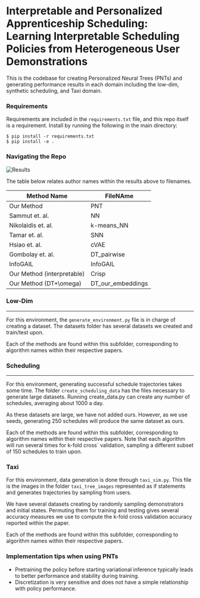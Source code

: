 # Interpretable and Personalized Apprenticeship Scheduling: Learning Interpretable Scheduling Policies from Heterogeneous User Demonstrations

This is the codebase for creating Personalized Neural Trees (PNTs) and generating
performance results in each domain including the low-dim, synthetic scheduling,
and Taxi domain.

### Requirements

Requirements are included in the `requirements.txt` file, and this repo itself is a requirement. Install by running the following in the main directory:
```
$ pip install -r requirements.txt
$ pip install -e .
```
### Navigating the Repo
![Results](https://github.com/Personalized-Neural-Trees/Interpretable-and-Personalized-Apprenticeship-Scheduling-Learning-Interpretable-Scheduling-Policies/blob/master/results_img.png)


The table below relates author names within the results above to filenames.

| Method Name                | FileNAme          |
| -------------------------- | ----------------- |
| Our Method                 | PNT               |
| Sammut et. al.             | NN                |
| Nikolaidis et. al.         | k-means_NN        |
| Tamar et. al.              | SNN               |
| Hsiao et. al.              | cVAE              |
| Gombolay et. al.           | DT_pairwise       |
| InfoGAIL                   | InfoGAIL          |
| Our Method (interpretable) | Crisp             |
| Our Method (DT+\omega)     | DT_our_embeddings |

### Low-Dim

---------------------------

For this environment, the ```generate_environment.py``` file is in charge of creating a dataset. The datasets folder has several datasets we created and train/test upon.

Each of the methods are found within this subfolder, corresponding to algorithm names within their respective papers.

### Scheduling

---------------------

For this environment, generating successful schedule trajectories takes some time. The folder ```create_scheduling_data``` has the files necessary to generate large datasets. Running create_data.py can create any number of schedules, averaging about 1000 a day.

As these datasets are large, we have not added ours. However, as we use seeds, generating 250 schedules will produce the same dataset as ours. 

Each of the methods are found within this subfolder, corresponding to algorithm names within their respective papers. Note that each algorithm will run several times for k-fold cross` validation, sampling a different subset of 150 schedules to train upon.

### Taxi

For this environment, data generation is done through ```taxi_sim.py```. This file is the images in the folder ```taxi_tree_images``` represented as if statements and generates trajectories by sampling from users. 

We have several datasets creating by randomly sampling demonstrators and initial states. Permuting them for training and testing gives several accuracy measures we use to compute the k-fold cross validation accuracy reported within the paper.

Each of the methods are found within this subfolder, corresponding to algorithm names within their respective papers.

### Implementation tips when using PNTs

- Pretraining the policy before starting variational inference typically leads to
better performance and stability during training.
- Discretization is very sensitive and does not have a simple relationship with policy performance.
